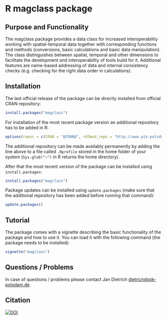 # R magclass package

## Purpose and Functionality

The magclass package provides a data class for increased interoperability working with spatial-temporal data together with corresponding functions and methods (conversions, basic calculations and basic data manipulation). The class distinguishes    between spatial, temporal and other dimensions to facilitate the development and interoperability of tools build for it. Additional features are name-based addressing of data and internal consistency checks (e.g. checking for the right data order in calculations).


## Installation

The last official release of the package can be directly installed from official CRAN repository:

```r 
install.packages("magclass")
```

For installation of the most recent package version an additional repository has to be added in R:

```r
options(repos = c(CRAN = "@CRAN@", rd3mod_repo = "http://www.pik-potsdam.de/rd3mod/R/"))
```
The additional repository can be made availably permanently by adding the line above to a file called `.Rprofile` stored in the home folder of your system (`Sys.glob("~")` in R returns the home directory).

After that the most recent version of the package can be installed using `install.packages`:

```r 
install.packages("magclass")
```

Package updates can be installed using `update.packages` (make sure that the additional repository has been added before running that command):

```r 
update.packages()
```

## Tutorial

The package comes with a vignette describing the basic functionality of the package and how to use it. You can load it with the following command (the package needs to be installed):

```r 
vignette("magclass")
```

## Questions / Problems

In case of questions / problems please contact Jan Dietrich <dietrich@pik-potsdam.de>.


## Citation

[![DOI](https://zenodo.org/badge/93050064.svg)](https://zenodo.org/badge/latestdoi/93050064)

